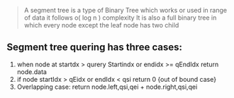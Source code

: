 
> A segment tree is a type of Binary Tree which works or used in range of data it follows o( log n ) complexity
> It is also a full binary tree in which every node except the leaf node has two child 


## Segment tree quering has three cases:

1. when node at startdx > qurery Startindx  or endidx >= qEndIdx  return node.data
2. if node startIdx > qEidx or endIdx < qsi return 0 {out of bound case}
3. Overlapping case: return node.left,qsi,qei + node.right,qsi,qei


